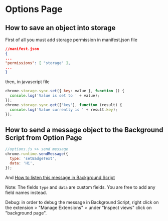 # Options Page

## How to save an object into storage

First of all you must add storage permission in manifest.json file

```json
//manifest.json
{
...
"permissions": [ "storage" ],
...
}
```

then, in javascript file

```javascript
chrome.storage.sync.set({ key: value }, function () {
  console.log('Value is set to ' + value);
});
chrome.storage.sync.get(['key'], function (result) {
  console.log('Value currently is ' + result.key);
});
```

## How to send a message object to the Background Script from Option Page

```javascript
//options.js >> send message
chrome.runtime.sendMessage({
  type: 'setBadgeText',
  data: 'Hi',
});
```

And [How to listen this message in Background Script](background?id=how-to-listen-message-in-background-script)

Note: The fields `type` and `data` are custom fields. You are free to add any field names instead.

Debug: in order to debug the message in Background Script, right click on the extension > "Manage Extensions" > under "Inspect views" click on "background page".
